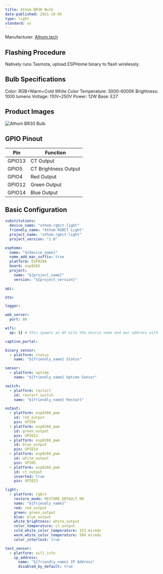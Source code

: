 ```yaml
---
title: Athom BR30 Bulb
date-published: 2021-10-05
type: light
standard: us
---
```


Manufacturer: [Athom.tech](https://www.athom.tech/blank-1/tasmota-br30-color-bulb)

## Flashing Procedure

Natively runs Tasmota, upload ESPHome binary to flash wirelessly.

## Bulb Specifications

Color: RGB+Warm+Cold White
Color Temperature: 3000-6000K
Brightness: 1000 lumens
Voltage: 110V~250V
Power: 12W
Base:  E27

## Product Images

![Athom BR30 Bulb](/Athom-BR30-Bulb.png "Athom BR30 Bulb")

## GPIO Pinout

| Pin    | Function             |
| ------ | -------------------- |
| GPIO13 | CT Output            |
| GPIO5  | CT Brightness Output |
| GPIO4  | Red Output           |
| GPIO12 | Green Output         |
| GPIO14 | Blue Output          |

## Basic Configuration

```yaml
substitutions:
  device_name: "athom-rgbct-light"
  friendly_name: "Athom RGBCT Light"
  project_name: "athom.rgbct-light"
  project_version: "1.0"

esphome:
  name: "${device_name}"
  name_add_mac_suffix: true
  platform: ESP8266
  board: esp8285
  project:
    name: "${project_name}"
    version: "${project_version}"

api:

ota:

logger:

web_server:
  port: 80

wifi:
  ap: {} # This spawns an AP with the device name and mac address with no password.

captive_portal:

binary_sensor:
  - platform: status
    name: "${friendly_name} Status"

sensor:
  - platform: uptime
    name: "${friendly_name} Uptime Sensor"

switch:
  - platform: restart
    id: restart_switch
    name: "${friendly_name} Restart"

output:
  - platform: esp8266_pwm
    id: red_output
    pin: GPIO4
  - platform: esp8266_pwm
    id: green_output
    pin: GPIO12
  - platform: esp8266_pwm
    id: blue_output
    pin: GPIO14
  - platform: esp8266_pwm
    id: white_output
    pin: GPIO5
  - platform: esp8266_pwm
    id: ct_output
    inverted: true
    pin: GPIO13

light:
  - platform: rgbct
    restore_mode: RESTORE_DEFAULT_ON
    name: "${friendly_name}"
    red: red_output
    green: green_output
    blue: blue_output
    white_brightness: white_output
    color_temperature: ct_output
    cold_white_color_temperature: 153 mireds
    warm_white_color_temperature: 500 mireds
    color_interlock: true

text_sensor:
  - platform: wifi_info
    ip_address:
      name: "${friendly_name} IP Address"
      disabled_by_default: true
```
